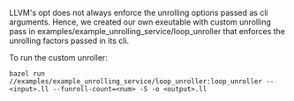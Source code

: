 LLVM's opt does not always enforce the unrolling options passed as cli arguments. Hence, we created our own exeutable with custom unrolling pass in examples/example_unrolling_service/loop_unroller that enforces the unrolling factors passed in its cli.

To run the custom unroller:
```
bazel run //examples/example_unrolling_service/loop_unroller:loop_unroller -- <input>.ll --funroll-count=<num> -S -o <output>.ll
```
